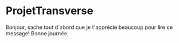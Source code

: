 # ProjetTransverse
Bonjour,
sache tout d'abord que je t'apprécie beaucoup pour lire ce message!
Bonne journée.
